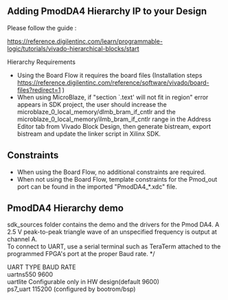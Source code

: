  ## Adding PmodDA4 Hierarchy IP to your Design

Please follow the guide :

https://reference.digilentinc.com/learn/programmable-logic/tutorials/vivado-hierarchical-blocks/start

Hierarchy Requirements
* Using the Board Flow it requires the board files (Installation steps https://reference.digilentinc.com/reference/software/vivado/board-files?redirect=1 )
* When using MicroBlaze, if "section `.text' will not fit in region" error appears in SDK project, the user should increase the microblaze_0_local_memory/dlmb_bram_if_cntlr and the microblaze_0_local_memory/ilmb_bram_if_cntlr range in the Address Editor tab from Vivado Block Design, then generate bistream, export bistream and update the linker script in Xilinx SDK.

Constraints
-----------
* When using the Board Flow, no additional constraints are required.
* When not using the Board Flow, template constraints for the Pmod_out port can be found in the imported "PmodDA4_*.xdc" file.


PmodDA4 Hierarchy demo
-----------

sdk_sources folder contains the demo and the drivers for the Pmod DA4.
A 2.5 V peak-to-peak triangle wave of an unspecified frequency is output at channel A.							                                                                         
To connect to UART, use a serial terminal such as TeraTerm attached to the programmed FPGA's port at the proper Baud rate.                            */
                                                                    
UART TYPE BAUD RATE                                                    
uartns550 9600                                                          
uartlite  Configurable only in HW design(default 9600)                                
ps7_uart  115200 (configured by bootrom/bsp) 
